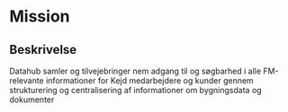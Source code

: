 # Mission

## Beskrivelse

Datahub samler og tilvejebringer nem adgang til og søgbarhed i alle FM-relevante informationer for Kejd medarbejdere og kunder gennem strukturering og centralisering af informationer om bygningsdata og dokumenter
